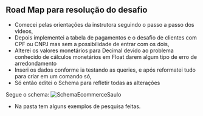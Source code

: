 ## Road Map para resolução do desafio

- Comecei pelas orientações da instrutora seguindo o passo a passo dos videos, 
- Depois implementei a tabela de pagamentos e o desafio de clientes com CPF ou CNPJ mas sem a possibilidade de entrar com os dois, 
- Alterei os valores monetários para Decimal devido ao problema conhecido de cálculos monetários em Float darem algum tipo de erro de arredondamento
- Inseri os dados conforme ia testando as queries, e após reformatei tudo para criar em um comando só, 
- Só então editei o Schema para refletir todas as alterações

Segue o schema: ![SchemaEcommerceSaulo](ecommerce_relational_schemaSaulo.png)

- Na pasta tem alguns exemplos de pesquisa feitas.